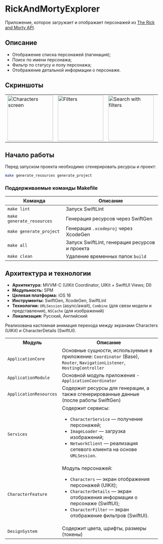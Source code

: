 # RickAndMortyExplorer

Приложение, которое загружает и отображает персонажей из [The Rick and Morty API](https://rickandmortyapi.com/).

## Описание

- Отображение списка персонажей (пагинация);
- Поиск по имени персонажа;
- Фильтр по статусу и полу персонажа;
- Отображение детальной информации о персонаже.

## Скриншоты

<table>
  <tr>
    <td><img width="150" src="https://github.com/user-attachments/assets/e12cf137-7b94-47a3-bd52-b00777da5eae" alt="Characters screen"></td>
    <td><img width="150" src="https://github.com/user-attachments/assets/8835e9b9-1043-42a9-8a28-d307ebf46d09" alt="Filters"></td>
    <td><img width="150" src="https://github.com/user-attachments/assets/bc9bc642-4d23-4772-bec9-1bcfb736c220" alt="Search with filters"></td>
    <td><img width="150" src="https://github.com/user-attachments/assets/dcf516ab-5d16-464a-8dfb-4e3399965d64" alt="Character details"></td>
  </tr>
</table>

## Начало работы

Перед запуском проекта необходимо сгенерировать ресурсы и проект:

```bash
make generate_resources generate_project
```

### Поддерживаемые команды Makefile

| Команда | Описание |
|--------|----------|
| `make lint` | Запуск SwiftLint |
| `make generate_resources` | Генерация ресурсов через SwiftGen |
| `make generate_project` | Генерация `.xcodeproj` через XcodeGen |
| `make all` | Запуск SwiftLint, генерация ресурсов и проекта |
| `make clean` | Удаление временных папок `build` |

## Архитектура и технологии

- **Архитектура:** MVVM-C
  (UIKit Coordinator, UIKit + SwiftUI Views; DI)
- **Модульность:** SPM
- **Целевая платформа:** iOS 16
- **Инструменты:** SwiftGen, XcodeGen, SwiftLint
- **Технологии:** `URLSession` (async/await), `Combine` (для связи модели и представления), `NSCache` (для изображений)
- **Локализация:** Русский, Английский

Реализована кастомная анимация перехода между экранами Characters (UIKit) и CharacterDetails (SwiftUI).

<table>
  <tr>
    <th>Модуль</th>
    <th>Описание</th>
  </tr>
  <tr>
    <td><code>ApplicationCore</code></td>
    <td>Основные сущности, используемые в приложение: <code>Coordinator</code> (Base), <code>Router</code>, <code>NavigationListener</code>, <code>HostingController</code></td>
  </tr>
  <tr>
    <td><code>ApplicationModule</code></td>
    <td>Основной модуль приложения - <code>ApplicationCoordinator</code></td>
  </tr>
  <tr>
    <td><code>ApplicationResources</code></td>
    <td>Содержит ресурсы для генерации, а также сгенерированные данные (после работы SwiftGen)</td>
  </tr>
  <tr>
    <td><code>Services</code></td>
    <td>
      Содержит сервисы:
      <ul>
        <li><code>CharacterService</code> — получение персонажей;</li>
        <li><code>ImageLoader</code> — загрузка изображений;</li>
        <li><code>NetworkClient</code> — реализация сетевого клиента на основе <code>URLSession</code>.</li>
      </ul>
    </td>
  </tr>
  <tr>
    <td><code>CharacterFeature</code></td>
    <td>
      Модуль персонажей:
      <ul>
        <li><code>Characters</code> — экран отображения персонажей (UIKit);</li>
        <li><code>CharacterDetails</code> — экран отображения информации о персонаже (SwiftUI);</li>
        <li><code>CharacterFilter</code> — экран отображение фильтров (SwiftUI).</li>
      </ul>
    </td>
  </tr>
    <tr>
    <td><code>DesignSystem</code></td>
    <td>Содержит цвета, шрифты, размеры (токены)</td>
  </tr>
</table>
